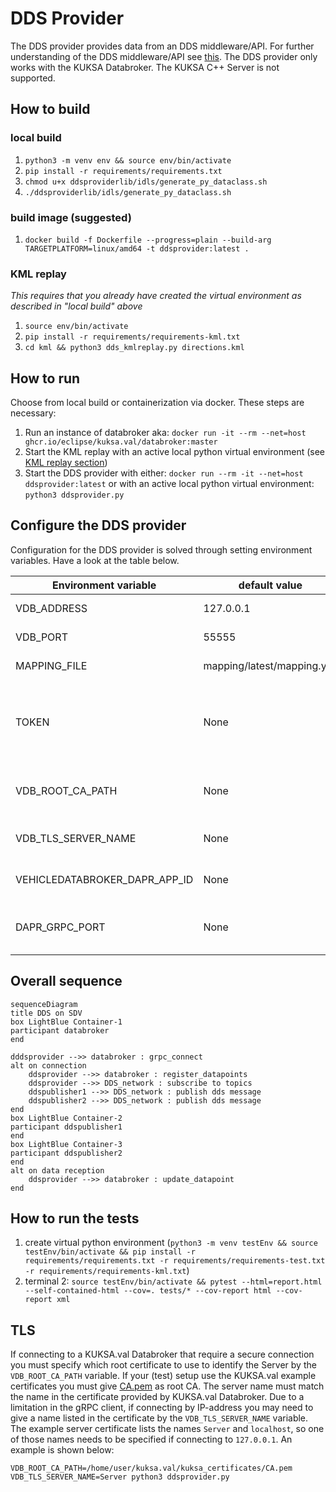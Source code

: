 # DDS Provider

The DDS provider provides data from an DDS middleware/API. For further understanding of the DDS middleware/API see [this](https://www.dds-foundation.org/what-is-dds-3/). The DDS provider only works with the KUKSA Databroker. The KUKSA C++ Server is not supported.

## How to build

### local build

1. `python3 -m venv env && source env/bin/activate`
2. `pip install -r requirements/requirements.txt`
3. `chmod u+x ddsproviderlib/idls/generate_py_dataclass.sh`
4. `./ddsproviderlib/idls/generate_py_dataclass.sh`

### build image (suggested)

1. `docker build -f Dockerfile --progress=plain --build-arg TARGETPLATFORM=linux/amd64 -t ddsprovider:latest .`

### KML replay

*This requires that you already have created the virtual environment as described in "local build" above*

1. `source env/bin/activate`
2. `pip install -r requirements/requirements-kml.txt`
3. `cd kml && python3 dds_kmlreplay.py directions.kml`

## How to run

Choose from local build or containerization via docker.
These steps are necessary:

1. Run an instance of databroker aka: `docker run -it --rm --net=host ghcr.io/eclipse/kuksa.val/databroker:master`
2. Start the KML replay with an active local python virtual environment (see [KML replay section](#kml-replay))
3. Start the DDS provider with either: `docker run --rm -it --net=host ddsprovider:latest` or with an active local python virtual environment: `python3 ddsprovider.py`

## Configure the DDS provider

Configuration for the DDS provider is solved through setting environment variables. Have a look at the table below.

| Environment variable          | default value | description                                                                                                                                      |
| ----------------------------- | ------------- | ------------------------------------------------------------------------------------------------------------------------------------------------ |
| VDB_ADDRESS                   | 127.0.0.1     | Address where to look for KUKSA.val Databroker                                                                                                   |
| VDB_PORT                      | 55555         | On which port the KUKSA.val Databroker is expected.                                                                                              |
| MAPPING_FILE                  | mapping/latest/mapping.yml   | Place of mapping file from DDS to VSS                                                                                             |
| TOKEN                         | None          | JWT token which will get used to authorize to databroker; You can set on linux through `export TOKEN=$(< PATH_TO_kuksa.val/jwt/provide-all.token)` or `export TOKEN=<content of a file>`|
| VDB_ROOT_CA_PATH              | None          | Path to root CA. If defined the client will attempt to use a secure connection and identify the server using this certificate. |
| VDB_TLS_SERVER_NAME           | None          | TLS server name, may be needed if addressing a server by IP-name |
| VEHICLEDATABROKER_DAPR_APP_ID | None          | DAPR ID for Vehicle App to look for. For more information to Vehicle Apps visit [Velocitas](https://eclipse-velocitas.github.io/velocitas-docs/) |
| DAPR_GRPC_PORT                | None          | If [DAPR](https://dapr.io/) gets used port of DAPR Sidecar. Overwrites VDB_PORT variable. Deprecated - please use  VDB_PORT instead              |

## Overall sequence

```mermaid
sequenceDiagram
title DDS on SDV
box LightBlue Container-1
participant databroker
end

dddsprovider -->> databroker : grpc_connect
alt on connection
    ddsprovider -->> databroker : register_datapoints
    ddsprovider -->> DDS_network : subscribe to topics
    ddspublisher1 -->> DDS_network : publish dds message
    ddspublisher2 -->> DDS_network : publish dds message
end
box LightBlue Container-2
participant ddspublisher1
end
box LightBlue Container-3
participant ddspublisher2
end
alt on data reception
    ddsprovider -->> databroker : update_datapoint
end
```

## How to run the tests

1. create virtual python environment (`python3 -m venv testEnv && source testEnv/bin/activate && pip install -r requirements/requirements.txt -r requirements/requirements-test.txt -r requirements/requirements-kml.txt`)
2. terminal 2: `source testEnv/bin/activate && pytest --html=report.html --self-contained-html --cov=. tests/* --cov-report html --cov-report xml`

## TLS

If connecting to a KUKSA.val Databroker that require a secure connection you must specify which root certificate to
use to identify the Server by the `VDB_ROOT_CA_PATH` variable. If your (test) setup use the KUKSA.val example
certificates you must give [CA.pem](https://github.com/eclipse/kuksa.val/blob/master/kuksa_certificates/CA.pem)
as root CA. The server name must match the name in the certificate provided by KUKSA.val Databroker.
Due to a limitation in the gRPC client, if connecting by IP-address you may need to give a name listed in the certificate
by the `VDB_TLS_SERVER_NAME` variable. The example server certificate lists the names `Server` and `localhost`,
so one of those names needs to be specified if connecting to `127.0.0.1`. An example is shown below:

```
VDB_ROOT_CA_PATH=/home/user/kuksa.val/kuksa_certificates/CA.pem VDB_TLS_SERVER_NAME=Server python3 ddsprovider.py
```
